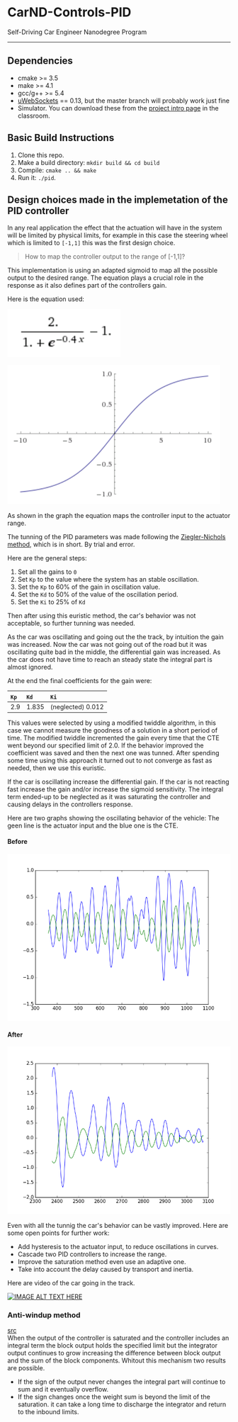 # CarND-Controls-PID
Self-Driving Car Engineer Nanodegree Program

---

## Dependencies

* cmake >= 3.5
* make >= 4.1
* gcc/g++ >= 5.4
* [uWebSockets](https://github.com/uWebSockets/uWebSockets) == 0.13, but the master branch will probably work just fine
* Simulator. You can download these from the [project intro page](https://github.com/udacity/CarND-PID-Control-Project/releases) in the classroom.

## Basic Build Instructions

1. Clone this repo.
2. Make a build directory: `mkdir build && cd build`
3. Compile: `cmake .. && make`
4. Run it: `./pid`.

## Design choices made in the implemetation of the PID controller

In any real application the effect that the actuation will have in the system will be limited
by physical limits, for example in this case the steering wheel which is limited to `[-1,1]`
 this was the first design choice.
 > How to map the controller output to the range of [-1,1]?

This implementation is using an adapted sigmoid to map all the possible output to the desired
range. The equation plays a crucial role in the response as it also defines part of the controllers
gain.

Here is the equation used:<br>

![res/sigmoid_eq](./res/sigmoid_eq.png)


![](./res/sigmoid_plot.png)


As shown in the graph the equation maps the controller input to the actuator range.

The tunning of the PID parameters was made following the [Ziegler-Nichols method](https://en.wikipedia.org/wiki/Ziegler%E2%80%93Nichols_method), which is in short.
By trial and error.

Here are the general steps:
1. Set all the gains to `0`
2. Set `Kp` to the value where the system has an stable oscillation.
3. Set the `Kp` to 60% of the gain in oscillation value.
4. Set the `Kd` to 50% of the value of the oscillation period.
5. Set the `Ki` to 25% of `Kd`

Then after using this euristic method, the car's behavior was not acceptable, so
further tunning was needed.

As the car was oscillating and going out the the track, by intuition the gain was increased.
Now the car was not going out of the road but it was oscillating quite bad in the middle, the
differential gain was increased.
As the car does not have time to reach an steady state the integral part is almost ignored.

At the end the final coefficients for the gain were:

| `Kp` | `Kd`     | `Ki`     |
| :------------- | :------------- | :------------- |
|2.9       | 1.835       | (neglected)  0.012     |

This values were selected by using a modified twiddle algorithm, in this case
we cannot measure the goodness of a solution in a short period of time. The modified
twiddle incremented the gain every time that the CTE went beyond our specified limit of
2.0.
If the behavior improved the coefficient was saved and then the next one was tunned.
After spending some time using this approach it turned out to not converge as fast
as needed, then we use this euristic.

If the car is oscillating increase the differential gain.
If the car is not reacting fast increase the gain and/or increase the sigmoid sensitivity.
The integral term ended-up to be neglected as it was saturating the controller and
causing delays in the controllers response.

Here are two graphs showing the oscillating behavior of the vehicle:
The geen line is the actuator input and the blue one is the CTE.

#### Before
![](./res/low_dd_835.png)
#### After
![](./res/low_dd_1_835.png)

Even with all the tunnig the car's behavior can be vastly improved.
Here are some open points for further work:
* Add hysteresis to the actuator input, to reduce oscillations in curves.
* Cascade two PID controllers to increase the range.
* Improve the saturation method even use an adaptive one.
* Take into account the delay caused by transport and inertia.

Here are video of the car going in the track.


[![IMAGE ALT TEXT HERE](https://img.youtube.com/vi/Qr_8LVVQnl0/0.jpg)](https://www.youtube.com/watch?v=Qr_8LVVQnl0)



### Anti-windup method
[src](https://www.mathworks.com/help/simulink/slref/pidcontroller.html#br58hc1-1)<br>
When the output of the controller is saturated and the controller includes
an integral term the block output holds the specified limit but the integrator
output continues to grow increasing the difference between block output
and the sum of the block components. Whitout this mechanism two results are
possible.

* If the sign of the output never changes the integral part will continue to sum
 and it eventually overflow.
* If the sign changes  once the weight sum is beyond the limit of the saturation. it can
take a long time to discharge the integrator and return to the inbound limits.
